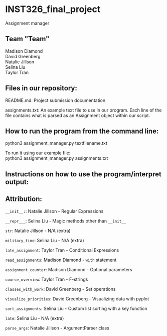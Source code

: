 # INST326_final_project
Assignment manager

## Team "Team"
Madison Diamond  
David Greenberg  
Natalie Jillson  
Selina Liu  
Taylor Tran

## Files in our repository:
README.md: Project submission documentation  

assignments.txt: An example text file to use in our program. Each line of the 
file contains what is parsed as an Assignment object within our script.  

## How to run the program from the command line:
python3 assignment_manager.py textfilename.txt 

To run it using our example file:  
python3 assignment_manager.py assignments.txt


## Instructions on how to use the program/interpret output:


## Attribution:

```__init__:```: Natalie Jillson - Regular Expressions

```__repr___```: Selina Liu - Magic methods other than ```__init__```

```str```: Natalie Jillson - N/A (extra)

```military_time```: Selina Liu - N/A (extra)

```late_assignment```: Taylor Tran - Conditional Expressions

```read_assignments```: Madison Diamond - ```with``` statement

```assignment_counter```: Madison Diamond - Optional parameters

```course_overview```: Taylor Tran - F-strings

```classes_with_work```: David Greenberg - Set operations

```visualize_priorities```: David Greenberg - Visualizing data with pyplot

```sort_assignments```: Selina Liu - Custom list sorting with a key function

```late```: Selina Liu - N/A (extra)

```parse_args```: Natalie Jillson - ArgumentParser class